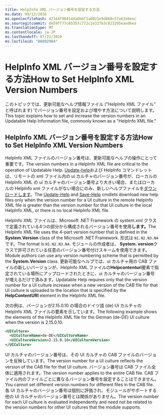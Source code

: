 ```yaml
---
title: HelpInfo XML バージョン番号を設定する方法
ms.date: 09/12/2016
ms.openlocfilehash: 42164f98414da0b6f1a0021e9d860c57a63a9eec
ms.sourcegitcommit: de59ff77c6535fc772c1e327b3c823295eaed6ea
ms.translationtype: MT
ms.contentlocale: ja-JP
ms.lasthandoff: 07/22/2020
ms.locfileid: "86892984"
---
```

# <a name="how-to-set-helpinfo-xml-version-numbers"></a><span data-ttu-id="c5c9e-102">HelpInfo XML バージョン番号を設定する方法</span><span class="sxs-lookup"><span data-stu-id="c5c9e-102">How to Set HelpInfo XML Version Numbers</span></span>

<span data-ttu-id="c5c9e-103">このトピックでは、更新可能なヘルプ情報ファイル ("HelpInfo XML ファイル" と呼ばれます) でバージョン番号を設定および増やす方法について説明します。</span><span class="sxs-lookup"><span data-stu-id="c5c9e-103">This topic explains how to set and increase the version numbers in an Updatable Help Information file, commonly known as a "HelpInfo XML file."</span></span>

## <a name="how-to-set-helpinfo-xml-version-numbers"></a><span data-ttu-id="c5c9e-104">HelpInfo XML バージョン番号を設定する方法</span><span class="sxs-lookup"><span data-stu-id="c5c9e-104">How to Set HelpInfo XML Version Numbers</span></span>

<span data-ttu-id="c5c9e-105">HelpInfo XML ファイルのバージョン番号は、更新可能なヘルプの操作にとって重要です。</span><span class="sxs-lookup"><span data-stu-id="c5c9e-105">The version numbers in a HelpInfo XML file are critical to the operation of Updatable Help.</span></span> <span data-ttu-id="c5c9e-106">[Update-help](/powershell/module/Microsoft.PowerShell.Core/Update-Help)および HelpInfo コマンドレットは、リモートの xml ファイル内の ui カルチャのバージョン番号が、ローカルの HelpInfo XML の ui カルチャのバージョン番号より大きい場合、またはローカルの HelpInfo xml ファイルがない場合にのみ、新しいヘルプファイルを[ダウンロードします](/powershell/module/Microsoft.PowerShell.Core/Save-Help)。</span><span class="sxs-lookup"><span data-stu-id="c5c9e-106">The [Update-Help](/powershell/module/Microsoft.PowerShell.Core/Update-Help) and [Save-Help](/powershell/module/Microsoft.PowerShell.Core/Save-Help) cmdlets download new help files only when the version number for a UI culture in the remote HelpInfo XML file is greater than the version number for that UI culture in the local HelpInfo XML, or there is no local HelpInfo XML file.</span></span>

<span data-ttu-id="c5c9e-107">HelpInfo XML ファイルは、Microsoft .NET Framework の system.xml クラスで定義されている4つの部分から構成されるバージョン番号を使用**します。**</span><span class="sxs-lookup"><span data-stu-id="c5c9e-107">The HelpInfo XML file uses the 4-part version number that is defined in the **System.Version** class of the Microsoft .NET Framework.</span></span> <span data-ttu-id="c5c9e-108">形式は `N1.N2.N3.N4` です。</span><span class="sxs-lookup"><span data-stu-id="c5c9e-108">The format is `N1.N2.N3.N4`.</span></span> <span data-ttu-id="c5c9e-109">モジュールの作成者は、 **System. version**クラスで許可されている任意のバージョン番号付けスキームを使用できます。</span><span class="sxs-lookup"><span data-stu-id="c5c9e-109">Module authors can use any version numbering scheme that is permitted by the **System.Version** class.</span></span> <span data-ttu-id="c5c9e-110">更新可能なヘルプでは、ui カルチャ用の CAB ファイルの新しいバージョンが、HelpInfo XML ファイルの**Helpcontenturi**要素で指定されている場所にアップロードされたときに、ui カルチャのバージョン番号が増えるだけで済みます。</span><span class="sxs-lookup"><span data-stu-id="c5c9e-110">Updatable Help requires only that the version number for a UI culture increase when a new version of the CAB file for that UI culture is uploaded to the location that is specified by the **HelpContentURI** element in the HelpInfo XML file.</span></span>

<span data-ttu-id="c5c9e-111">次の例は、バージョンが2.15.0.10 の場合のドイツ語 (de) UI カルチャの HelpInfo XML ファイルの要素を示しています。</span><span class="sxs-lookup"><span data-stu-id="c5c9e-111">The following example shows the elements of the HelpInfo XML file for the German (de-DE) UI culture when the version is 2.15.0.10.</span></span>

```xml
<UICulture>
  <UICultureName>de-DE</UICultureName>
  <UICultureVersion>2.15.0.10</UICultureVersion>
</UICulture>
```

<span data-ttu-id="c5c9e-112">UI カルチャのバージョン番号は、その UI カルチャの CAB ファイルのバージョンを反映しています。</span><span class="sxs-lookup"><span data-stu-id="c5c9e-112">The version number for a UI culture reflects the version of the CAB file for that UI culture.</span></span> <span data-ttu-id="c5c9e-113">バージョン番号は CAB ファイル全体に適用されます。</span><span class="sxs-lookup"><span data-stu-id="c5c9e-113">The version number applies to the entire CAB file.</span></span> <span data-ttu-id="c5c9e-114">CAB ファイル内のファイルごとに異なるバージョン番号を設定することはできません。</span><span class="sxs-lookup"><span data-stu-id="c5c9e-114">You cannot set different version numbers for different files in the CAB file.</span></span> <span data-ttu-id="c5c9e-115">各 UI カルチャのバージョン番号は個別に評価され、モジュールがサポートする他の UI カルチャのバージョン番号とは関係がありません。</span><span class="sxs-lookup"><span data-stu-id="c5c9e-115">The version number for each UI culture is evaluated independently and need not be related to the version numbers for other UI cultures that the module supports.</span></span>
